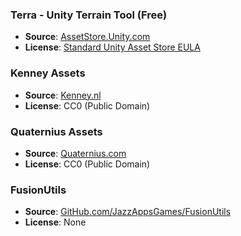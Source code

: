 ### Terra - Unity Terrain Tool (Free)
- **Source**: [AssetStore.Unity.com](https://assetstore.unity.com/packages/tools/terrain/terra-110893)
- **License**: [Standard Unity Asset Store EULA](https://unity.com/legal/as-terms)

### Kenney Assets
- **Source**: [Kenney.nl](https://kenney.nl/)
- **License**: CC0 (Public Domain)

### Quaternius Assets
- **Source**: [Quaternius.com](https://quaternius.com/)
- **License**: CC0 (Public Domain)

### FusionUtils
- **Source**: [GitHub.com/JazzAppsGames/FusionUtils](https://github.com/JazzAppsGames/FusionUtils)
- **License**: None

